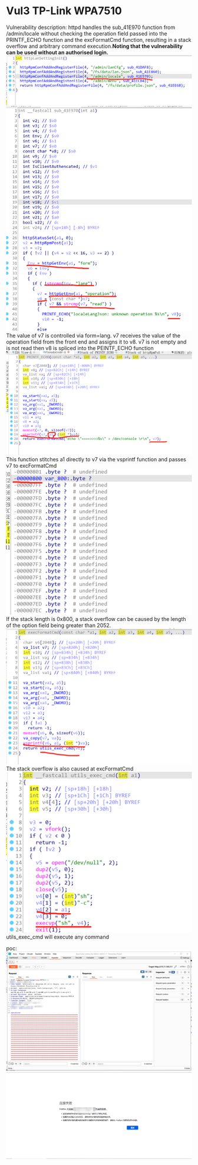 # Vul3 TP-Link WPA7510
Vulnerability description: httpd handles the sub_41E970 function from /admin/locale without checking the operation field passed into the PRINTF_ECHO function and the excFormatCmd function, resulting in a stack overflow and arbitrary command execution.**Noting that the vulnerability can be used without an authorised login.**
![](Clipboard_2023-03-06-12-24-19.png)
![](Clipboard_2023-03-06-12-25-04.png)
The value of v7 is controlled via form=lang. v7 receives the value of the operation field from the front end and assigns it to v8. v7 is not empty and is not read then v8 is spliced into the PEINTF_ECHO function
![](Clipboard_2023-03-06-12-30-04.png)
This function stitches a1 directly to v7 via the vsprintf function and passes v7 to excFormatCmd
![](Clipboard_2023-03-06-12-30-56.png)
If the stack length is 0x800, a stack overflow can be caused by the length of the option field being greater than 2052.
![](Clipboard_2023-03-06-12-32-23.png)
The stack overflow is also caused at excFormatCmd
![](Clipboard_2023-03-06-12-33-05.png)
utils_exec_cmd will execute any command

poc:
![](Clipboard_2023-03-06-12-34-08.png)
![](Clipboard_2023-03-06-12-34-47.png)
